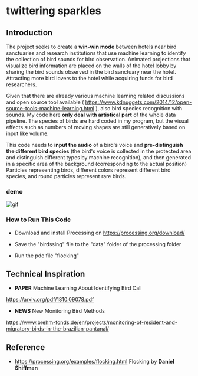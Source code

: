 # twittering sparkles

## Introduction


The project seeks to create a **win-win mode** between hotels near bird sanctuaries and research institutions that use machine learning to identify the collection of bird sounds for bird observation. Animated projections that visualize bird information are placed on the walls of the hotel lobby by sharing the bird sounds observed in the bird sanctuary near the hotel. Attracting more bird lovers to the hotel while acquiring funds for bird researchers.

Given that there are already various machine learning related discussions and open source tool available ( <https://www.kdnuggets.com/2014/12/open-source-tools-machine-learning.html> ), also bird species recognition with sounds. My code here **only deal with artistical part** of the whole data pipeline. The species of birds are hard coded in my program, but the visual effects such as numbers of moving shapes are still generatively based on input like volume.

This code needs to **input the audio** of a bird's voice and **pre-distinguish the different bird species** (the bird's voice is collected in the protected area and distinguish different types by machine recognition), and then generated in a specific area of the background (corresponding to the actual position) Particles representing birds, different colors represent different bird species, and round particles represent rare birds.
### demo
![gif](image/Demo.gif)
### How to Run This Code
  * Download and install Processing on <https://processing.org/download/>
  
  * Save the "birdssing" file to the "data" folder of the processing folder 
  
  * Run the pde file "flocking"




## Technical Inspiration

* **PAPER**  Machine Learning About Identifying Bird Call 

<https://arxiv.org/pdf/1810.09078.pdf>


* **NEWS**  New Monitoring Bird Methods

<https://www.brehm-fonds.de/en/projects/monitoring-of-resident-and-migratory-birds-in-the-brazilian-pantanal/> 





## Reference
* https://processing.org/examples/flocking.html Flocking by **Daniel Shiffman**
